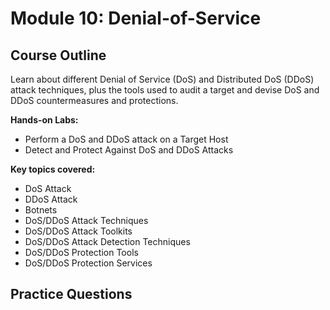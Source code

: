 # Module 10: Denial-of-Service

## Course Outline

Learn about different Denial of Service (DoS) and Distributed DoS (DDoS) attack techniques, plus the tools used to audit a target and devise DoS and DDoS countermeasures and protections.

**Hands-on Labs:**

- Perform a DoS and DDoS attack on a Target Host
- Detect and Protect Against DoS and DDoS Attacks

**Key topics covered:**

- DoS Attack
- DDoS Attack
- Botnets
- DoS/DDoS Attack Techniques
- DoS/DDoS Attack Toolkits
- DoS/DDoS Attack Detection Techniques
- DoS/DDoS Protection Tools
- DoS/DDoS Protection Services

## Practice Questions